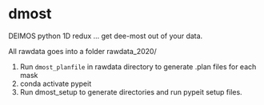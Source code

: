 # dmost
DEIMOS python 1D redux
... get dee-most out of your data.

All rawdata goes into a folder rawdata_2020/
1. Run `dmost_planfile` in rawdata directory to generate .plan files for each mask
2. conda activate pypeit
3. Run dmost_setup to generate directories and run pypeit setup files.
